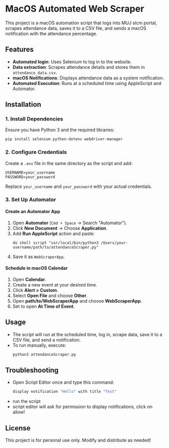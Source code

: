# MacOS Automated Web Scraper

This project is a macOS automation script that logs into MUJ slcm portal, scrapes attendance data, saves it to a CSV file, and sends a macOS notification with the attendance percentage.

## Features
- **Automated login**: Uses Selenium to log in to the website.
- **Data extraction**: Scrapes attendance details and stores them in `attendance_data.csv`.
- **macOS Notifications**: Displays attendance data as a system notification.
- **Automated Execution**: Runs at a scheduled time using AppleScript and Automator.

## Installation

### 1. Install Dependencies
Ensure you have Python 3 and the required libraries:
```bash
pip install selenium python-dotenv webdriver-manager
```

### 2. Configure Credentials
Create a `.env` file in the same directory as the script and add:
```
USERNAME=your_username
PASSWORD=your_password
```
Replace `your_username` and `your_password` with your actual credentials.

### 3. Set Up Automator

#### Create an Automator App
1. Open **Automator** (`Cmd + Space` → Search "Automator").
2. Click **New Document** → Choose **Application**.
3. Add **Run AppleScript** action and paste:
   ```applescript
   do shell script "usr/local/bin/python3 /Users/your-username/path/to/attendanceScraper.py"
   ```
4. Save it as `WebScraperApp`.

#### Schedule in macOS Calendar
1. Open **Calendar**.
2. Create a new event at your desired time.
3. Click **Alert > Custom**.
4. Select **Open File** and choose **Other**.
5. Open **path/to/WebScraperApp** and choose **WebScraperApp**.
6. Set to open **At Time of Event**.

## Usage
- The script will run at the scheduled time, log in, scrape data, save it to a CSV file, and send a notification.
- To run manually, execute:
  ```bash
  python3 attendanceScraper.py
  ```

## Troubleshooting
- Open Script Editor once and type this command:
    ```bash
    display notification "Hello" with title "Test"
    ```
- run the script
- script editor will ask for permission to display notifications, click on allow!

## License
This project is for personal use only. Modify and distribute as needed!